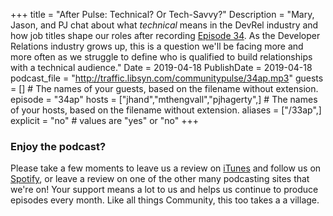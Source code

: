 +++
title = "After Pulse: Technical? Or Tech-Savvy?"
Description = "Mary, Jason, and PJ chat about what _technical_ means in the DevRel industry and how job titles shape our roles after recording [Episode 34](http://communitypulse.io/34-technical-tech-savvy/). As the Developer Relations industry grows up, this is a question we'll be facing more and more often as we struggle to define who is qualified to build relationships with a technical audience."
Date = 2019-04-18
PublishDate = 2019-04-18
podcast_file = "http://traffic.libsyn.com/communitypulse/34ap.mp3"
guests = [] # The names of your guests, based on the filename without extension.
episode = "34ap"
hosts = ["jhand","mthengvall","pjhagerty",] # The names of your hosts, based on the filename without extension.
aliases = ["/33ap",]
explicit = "no" # values are "yes" or "no"
+++
### Enjoy the podcast?
Please take a few moments to leave us a review on [iTunes](https://itunes.apple.com/us/podcast/community-pulse/id1218368182?mt=2) and follow us on [Spotify](https://open.spotify.com/show/3I7g5WfMSgpWu38zZMjet?si=565TMb81SaWwrJYbAIeOxQ), or leave a review on one of the other many podcasting sites that we're on! Your support means a lot to us and helps us continue to produce episodes every month. Like all things Community, this too takes a a village.
